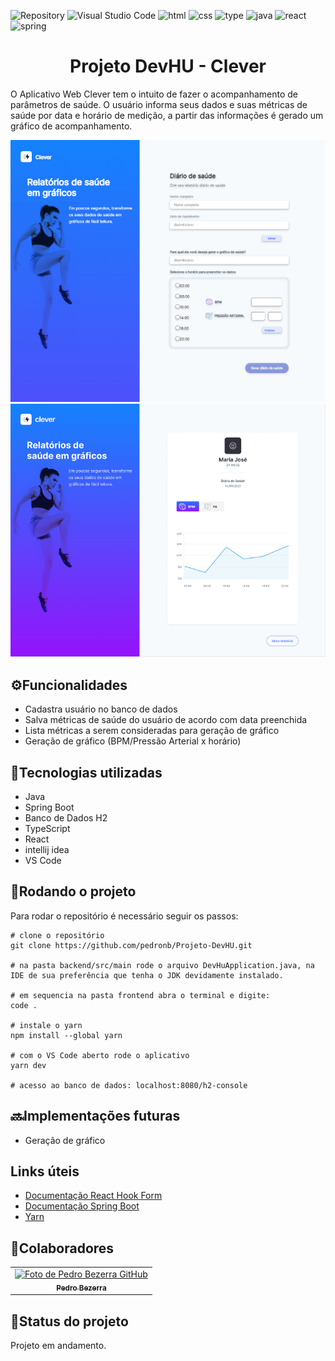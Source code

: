 ![Repository](https://github.com/pedronb/Projeto-DevHU)
![Visual Studio Code](https://img.shields.io/badge/Visual%20Studio%20Code-0078d7.svg?style=for-the-badge&logo=visual-studio-code&logoColor=white)
![html](https://img.shields.io/badge/HTML5-E34F26?style=for-the-badge&logo=html5&logoColor=white)
![css](	https://img.shields.io/badge/CSS3-1572B6?style=for-the-badge&logo=css3&logoColor=white)
![type](https://img.shields.io/badge/TypeScript-007ACC?style=for-the-badge&logo=typescript&logoColor=white)
![java](https://img.shields.io/badge/Java-ED8B00?style=for-the-badge&logo=java&logoColor=white)
![react](https://img.shields.io/badge/React-20232A?style=for-the-badge&logo=react&logoColor=61DAFB)
![spring](https://img.shields.io/badge/Spring-6DB33F?style=for-the-badge&logo=spring&logoColor=white)

<h1 align="center">Projeto DevHU - Clever</h1>

O Aplicativo Web Clever tem o intuito de fazer o acompanhamento de parâmetros de saúde. O usuário informa seus dados e suas métricas de saúde por data e horário de medição, a partir das informações é gerado um gráfico de acompanhamento.

![main](https://github.com/pedronb/Projeto-DevHU/blob/main/images/principal.png)
![grafico](https://github.com/pedronb/Projeto-DevHU/blob/main/images/grafico.png)

## ⚙️Funcionalidades
- Cadastra usuário no banco de dados
- Salva métricas de saúde do usuário de acordo com data preenchida
- Lista métricas a serem consideradas para geração de gráfico
- Geração de gráfico (BPM/Pressão Arterial x horário)

## 🔧Tecnologias utilizadas
- Java
- Spring Boot
- Banco de Dados H2
- TypeScript
- React
- intellij idea
- VS Code

## 🚀Rodando o projeto
Para rodar o repositório é necessário seguir os passos:

```dotnetcli
# clone o repositório
git clone https://github.com/pedronb/Projeto-DevHU.git

# na pasta backend/src/main rode o arquivo DevHuApplication.java, na IDE de sua preferência que tenha o JDK devidamente instalado.

# em sequencia na pasta frontend abra o terminal e digite:
code .

# instale o yarn
npm install --global yarn

# com o VS Code aberto rode o aplicativo
yarn dev

# acesso ao banco de dados: localhost:8080/h2-console
```

## 🔜Implementações futuras
- Geração de gráfico

## Links úteis
- [Documentação React Hook Form](https://react-hook-form.com/)
- [Documentação Spring Boot](https://docs.spring.io/spring-boot/docs/current/reference/htmlsingle/)
- [Yarn](https://classic.yarnpkg.com/lang/en/docs/)

## 🤝Colaboradores
<table>
  <tr>
    <td align="center">
      <a href="https://github.com/pedronb">
        <img src="https://avatars.githubusercontent.com/u/101605764?v=4" width="100px;" alt="Foto de Pedro Bezerra GitHub"/><br>
        <sub>
          <b>Pedro Bezerra</b>
        </sub>
      </a>
    </td>
   </tr>
</table>

## 🎯Status do projeto
Projeto em andamento.
